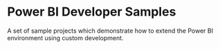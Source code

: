 # Power BI Developer Samples
A set of sample projects which demonstrate how to extend the Power BI environment using custom development.